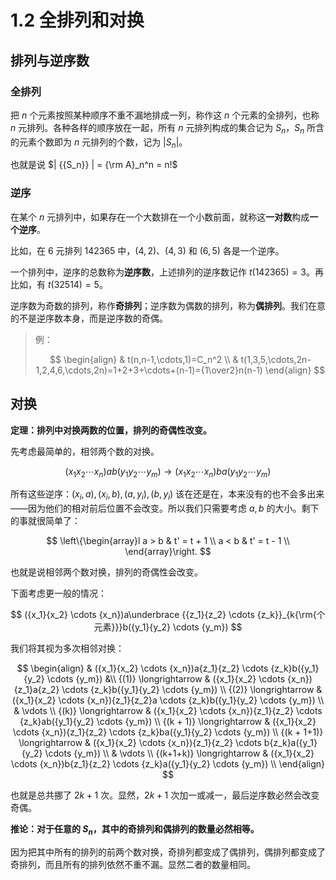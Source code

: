 # 1.2 全排列和对换

## 排列与逆序数

### 全排列

把 $n$ 个元素按照某种顺序不重不漏地排成一列，称作这 $n$ 个元素的全排列，也称 $n$ 元排列。各种各样的顺序放在一起，所有 $n$ 元排列构成的集合记为 $S_n$，$S_n$ 所含的元素个数即为 $n$ 元排列的个数，记为 $| {{S_n}} |$。

也就是说 $| {{S_n}} | = {\rm A}_n^n = n!$

### 逆序

在某个 $n$ 元排列中，如果存在一个大数排在一个小数前面，就称这**一对数**构成**一个逆序**。

比如，在 6 元排列 $142365$ 中，$(4,2)$、$(4,3)$ 和 $(6,5)$ 各是一个逆序。

一个排列中，逆序的总数称为**逆序数**，上述排列的逆序数记作 $t(142365) = 3$。再比如，有 $t(32514)=5$。

逆序数为奇数的排列，称作**奇排列**；逆序数为偶数的排列，称为**偶排列**。我们在意的不是逆序数本身，而是逆序数的奇偶。

> 例：
>
> $$
> \begin{align}
> & t(n,n-1,\cdots,1)=C_n^2 \\
> & t(1,3,5,\cdots,2n-1,2,4,6,\cdots,2n)=1+2+3+\cdots+(n-1)={1\over2}n(n-1)
> \end{align}
> $$

## 对换

**定理：排列中对换两数的位置，排列的奇偶性改变。**

先考虑最简单的，相邻两个数的对换。

$$
({x_1}{x_2} \cdots {x_n})ab({y_1}{y_2} \cdots {y_m}) \to ({x_1}{x_2} \cdots {x_n})ba({y_1}{y_2} \cdots {y_m})
$$

所有这些逆序：$({x_i},a),({x_i},b),(a,{y_i}),(b,{y_i})$ 该在还是在，本来没有的也不会多出来——因为他们的相对前后位置不会改变。所以我们只需要考虑 $a,b$ 的大小。剩下的事就很简单了：

$$
\left\{\begin{array}l
   a > b & t' = t + 1 \\
   a < b & t' = t - 1 \\
\end{array}\right.
$$

也就是说相邻两个数对换，排列的奇偶性会改变。

下面考虑更一般的情况：

$$
({x_1}{x_2} \cdots {x_n})a\underbrace {{z_1}{z_2} \cdots {z_k}}_{k{\rm{个元素}}}b({y_1}{y_2} \cdots {y_m})
$$

我们将其视为多次相邻对换：

$$
\begin{align}
  & ({x_1}{x_2} \cdots {x_n})a{z_1}{z_2} \cdots {z_k}b({y_1}{y_2} \cdots {y_m}) &\\
   {(1)}
 \longrightarrow & ({x_1}{x_2} \cdots {x_n}){z_1}a{z_2} \cdots {z_k}b({y_1}{y_2} \cdots {y_m}) \\
   {(2)}
 \longrightarrow & ({x_1}{x_2} \cdots {x_n}){z_1}{z_2}a \cdots {z_k}b({y_1}{y_2} \cdots {y_m}) \\
   & \vdots  \\
  {(k)}
 \longrightarrow & ({x_1}{x_2} \cdots {x_n}){z_1}{z_2} \cdots {z_k}ab({y_1}{y_2} \cdots {y_m}) \\
 {(k + 1)}
 \longrightarrow & ({x_1}{x_2} \cdots {x_n}){z_1}{z_2} \cdots {z_k}ba({y_1}{y_2} \cdots {y_m}) \\
 {(k + 1+1)}
 \longrightarrow & ({x_1}{x_2} \cdots {x_n}){z_1}{z_2} \cdots b{z_k}a({y_1}{y_2} \cdots {y_m}) \\
   & \vdots  \\
   {(k+1+k)}
 \longrightarrow & ({x_1}{x_2} \cdots {x_n})b{z_1}{z_2} \cdots {z_k}a({y_1}{y_2} \cdots {y_m}) \\
\end{align}
$$

也就是总共挪了 $2k+1$ 次。显然，$2k+1$ 次加一或减一，最后逆序数必然会改变奇偶。

**推论：对于任意的 $S_n$，其中的奇排列和偶排列的数量必然相等。**

因为把其中所有的排列的前两个数对换，奇排列都变成了偶排列，偶排列都变成了奇排列，而且所有的排列依然不重不漏。显然二者的数量相同。
